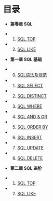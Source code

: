 目录
===
* **第零章 SQL**
 - 01. [SQL TOP](book/Chapter02/01-db.md)
 - 02. [SQL LIKE](book/Chapter02/02-table.md)
* **第一章 SQL 基础**
 - 00. [SQL语法及规范](book/Chapter01/01-abstract.md)
 - 01. [SQL SELECT](book/Chapter01/02-select.md)
 - 02. [SQL DISTINCT](book/Chapter01/03-distinct.md)
 - 03. [SQL WHERE](book/Chapter01/04-where.md)
 - 04. [SQL AND & OR](book/Chapter01/05-and-or.md)
 - 05. [SQL ORDER BY](book/Chapter01/06-order-by.md)
 - 06. [SQL INSERT](book/Chapter01/07-insert-into.md)
 - 07. [SQL UPDATE](book/Chapter01/08-update.md)
 - 08. [SQL DELETE](book/Chapter01/08-delete.md)
* **第二章 SQL 进阶**
 - 01. [SQL TOP](book/Chapter02/09-limit-top.md)
 - 02. [SQL LIKE](book/Chapter02/02-like.md)
